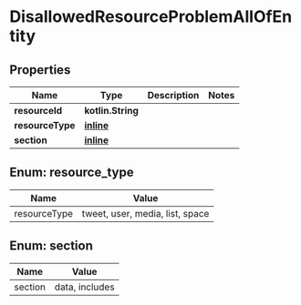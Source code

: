 
# DisallowedResourceProblemAllOfEntity

## Properties
Name | Type | Description | Notes
------------ | ------------- | ------------- | -------------
**resourceId** | **kotlin.String** |  | 
**resourceType** | [**inline**](#ResourceType) |  | 
**section** | [**inline**](#Section) |  | 


<a name="ResourceType"></a>
## Enum: resource_type
Name | Value
---- | -----
resourceType | tweet, user, media, list, space


<a name="Section"></a>
## Enum: section
Name | Value
---- | -----
section | data, includes



